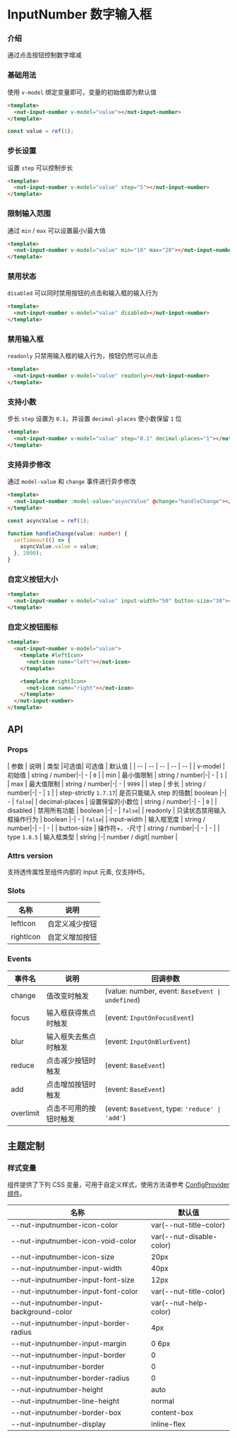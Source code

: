 # InputNumber 数字输入框

### 介绍

通过点击按钮控制数字增减

### 基础用法

使用 `v-model` 绑定变量即可，变量的初始值即为默认值

```html
<template>
  <nut-input-number v-model="value"></nut-input-number>
</template>
```

```ts
const value = ref(1);
```

### 步长设置

设置 `step` 可以控制步长

```html
<template>
  <nut-input-number v-model="value" step="5"></nut-input-number>
</template>
```

### 限制输入范围

通过 `min` / `max` 可以设置最小/最大值

```html
<template>
  <nut-input-number v-model="value" min="10" max="20"></nut-input-number>
</template>
```

### 禁用状态

`disabled` 可以同时禁用按钮的点击和输入框的输入行为

```html
<template>
  <nut-input-number v-model="value" disabled></nut-input-number>
</template>
```

### 禁用输入框

`readonly` 只禁用输入框的输入行为，按钮仍然可以点击

```html
<template>
  <nut-input-number v-model="value" readonly></nut-input-number>
</template>
```

### 支持小数

步长 `step` 设置为 `0.1`，并设置 `decimal-places` 使小数保留 `1` 位

```html
<template>
  <nut-input-number v-model="value" step="0.1" decimal-places="1"></nut-input-number>
</template>
```

### 支持异步修改

通过 `model-value` 和 `change` 事件进行异步修改

```html
<template>
  <nut-input-number :model-value="asyncValue" @change="handleChange"></nut-input-number>
</template>
```

```ts
const asyncValue = ref(1);

function handleChange(value: number) {
  setTimeout(() => {
    asyncValue.value = value;
  }, 2000);
}
```

### 自定义按钮大小

```html
<template>
  <nut-input-number v-model="value" input-width="50" button-size="30"></nut-input-number>
</template>
```

### 自定义按钮图标

```html
<template>
  <nut-input-number v-model="value">
    <template #leftIcon>
      <nut-icon name="left"></nut-icon>
    </template>

    <template #rightIcon>
      <nut-icon name="right"></nut-icon>
    </template>
  </nut-input-number>
</template>
```

## API

### Props

| 参数                    | 说明             | 类型             |可选值| 可选值           | 默认值    |
| -- | -- | -- | -- | -- |
| v-model               | 初始值            | string / number|-| -             | `0`    |
| min                   | 最小值限制          | string / number|-| -             | `1`    |
| max                   | 最大值限制          | string / number|-| -             | `9999` |
| step                  | 步长             | string / number|-| -             | `1`    |
| step-strictly `1.7.17`| 是否只能输入 step 的倍数| boolean        |-| -             | `false`|
| decimal-places        | 设置保留的小数位       | string / number|-| -             | `0`    |
| disabled              | 禁用所有功能         | boolean        |-| -             | `false`|
| readonly              | 只读状态禁用输入框操作行为  | boolean        |-| -             | `false`|
| input-width           | 输入框宽度          | string / number|-| -             | -      |
| button-size           | 操作符+、-尺寸       | string / number|-| -             | -      |
| type `1.8.5`          | 输入框类型          | string         |-| number / digit| number |

### Attrs version

支持透传属性至组件内部的 input 元素, 仅支持H5。

### Slots

| 名称      | 说明           |
|-----------|--------------|
| leftIcon  | 自定义减少按钮 |
| rightIcon | 自定义增加按钮 |

### Events

| 事件名    | 说明                   | 回调参数                                         |
|-----------|----------------------|--------------------------------------------------|
| change    | 值改变时触发           | (value: number, event: `BaseEvent \| undefined`) |
| focus     | 输入框获得焦点时触发   | (event: `InputOnFocusEvent`)                     |
| blur      | 输入框失去焦点时触发   | (event: `InputOnBlurEvent`)                      |
| reduce    | 点击减少按钮时触发     | (event: `BaseEvent`)                             |
| add       | 点击增加按钮时触发     | (event: `BaseEvent`)                             |
| overlimit | 点击不可用的按钮时触发 | (event: `BaseEvent`, type: `'reduce' \| 'add'`)  |

## 主题定制

### 样式变量

组件提供了下列 CSS 变量，可用于自定义样式，使用方法请参考 [ConfigProvider 组件](/components/basic/configprovider)。

| 名称                                     | 默认值                   |
|------------------------------------------|--------------------------|
| --nut-inputnumber-icon-color             | var(--nut-title-color)   |
| --nut-inputnumber-icon-void-color        | var(--nut-disable-color) |
| --nut-inputnumber-icon-size              | 20px                     |
| --nut-inputnumber-input-width            | 40px                     |
| --nut-inputnumber-input-font-size        | 12px                     |
| --nut-inputnumber-input-font-color       | var(--nut-title-color)   |
| --nut-inputnumber-input-background-color | var(--nut-help-color)    |
| --nut-inputnumber-input-border-radius    | 4px                      |
| --nut-inputnumber-input-margin           | 0 6px                    |
| --nut-inputnumber-input-border           | 0                        |
| --nut-inputnumber-border                 | 0                        |
| --nut-inputnumber-border-radius          | 0                        |
| --nut-inputnumber-height                 | auto                     |
| --nut-inputnumber-line-height            | normal                   |
| --nut-inputnumber-border-box             | content-box              |
| --nut-inputnumber-display                | inline-flex              |
